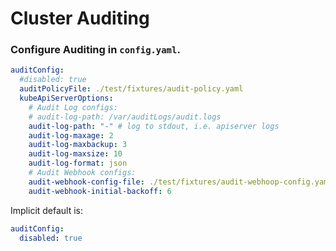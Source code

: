 # Cluster Auditing

### Configure Auditing in `config.yaml`.

```yaml
auditConfig:
  #disabled: true
  auditPolicyFile: ./test/fixtures/audit-policy.yaml
  kubeApiServerOptions:
    # Audit Log configs:
    # audit-log-path: /var/auditLogs/audit.logs
    audit-log-path: "-" # log to stdout, i.e. apiserver logs
    audit-log-maxage: 2
    audit-log-maxbackup: 3
    audit-log-maxsize: 10
    audit-log-format: json
    # Audit Webhook configs:
    audit-webhook-config-file: ./test/fixtures/audit-webhoop-config.yaml
    audit-webhook-initial-backoff: 6
```

Implicit default is:

```yaml
auditConfig:
  disabled: true
```